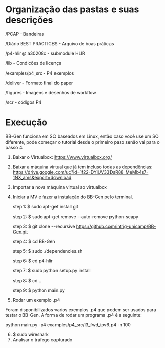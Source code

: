 # Organização das pastas e suas descrições

/PCAP - Bandeiras

/Diário BEST PRACTICES - Arquivo de boas práticas

/p4-hlir @ a30208c - submodule HLIR

/lib - Condicões de licença

/examples/p4_src - P4 exemplos

/deliver - Formato final do paper

/figures - Imagens e desenhos de workflow

/scr - códigos P4


# Execução

BB-Gen funciona em SO baseados em Linux, então caso você use um SO diferente, pode começar o tutorial desde o primeiro paso senão vai para o passo 4.

1. Baixar o Virtualbox: https://www.virtualbox.org/
2. Baixar a máquina virtual que já tem incluso todas as dependências: https://drive.google.com/uc?id=1f22-DYlUV33DsR88_MeMb4s7-1NX_ams&export=download
3. Importar a nova máquina virtual ao virtualbox
4. Iniciar a MV e fazer a instalação do BB-Gen pelo terminal.

    step 1: $ sudo apt-get install git
    
    step 2: $ sudo apt-get remove --auto-remove python-scapy

    step 3: $ git clone --recursive https://github.com/intrig-unicamp/BB-Gen.git

    step 4: $ cd BB-Gen

    step 5: $ sudo ./dependencies.sh

    step 6: $ cd p4-hlir

    step 7: $ sudo python setup.py install

    step 8: $ cd ..

    step 9: $ python main.py

5. Rodar um exemplo .p4

Foram disponibilizados varios exemplos .p4 que podem ser usados para testar o BB-Gen. A forma de rodar um programa .p4 é a seguinte:

python main.py -p4 examples/p4_src/l3_fwd_ipv6.p4 -n 100

6. $ sudo wireshark 
7. Analisar o tráfego capturado 
